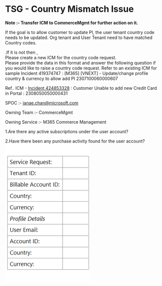 # TSG - Country Mismatch Issue

**Note :- Transfer ICM to  CommerceMgmt for further action on it.**

If the goal is to allow customer to update PI, the user tenant country code needs to be updated. 
Org tenant and User Tenant need to have matched Country codes.
 
.If it is not then ,  
Please create a new ICM for the country code request.  
Please provide the data in this format and answer the following question if you would like to raise a country code request. Refer to an existing ICM for sample Incident 419374747 : [M365] [VNEXT] - Update/change profile country & currency to allow add PI 2307100060000607


Ref.. ICM - [Incident 424853328](https://portal.microsofticm.com/imp/v3/incidents/incident/424853328/summary) : Customer Unable to add new Credit Card in Portal : 2308050050000431

SPOC :- janae.chan@microsoft.com 

Owning Team :- CommerceMgmt

Owning Service :- M365 Commerce Management  
 
1.Are there any active subscriptions under the user account?

2.Have there been any purchase activity found for the user account?
![alt text](./Images/image9.png)
